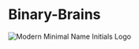 # Binary-Brains
![Modern Minimal Name Initials Logo](https://user-images.githubusercontent.com/85325733/207858764-4b795148-1518-40d4-8466-da81006724a3.png)
